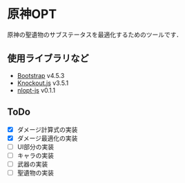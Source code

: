 # 原神OPT

原神の聖遺物のサブステータスを最適化するためのツールです．

## 使用ライブラリなど

+ [Bootstrap](https://getbootstrap.com/) v4.5.3
+ [Knockout.js](https://knockoutjs.com/) v3.5.1
+ [nlopt-js](https://github.com/BertrandBev/nlopt-js) v0.1.1


## ToDo

+ [x] ダメージ計算式の実装
+ [x] ダメージ最適化の実装
+ [ ] UI部分の実装
+ [ ] キャラの実装
+ [ ] 武器の実装
+ [ ] 聖遺物の実装
